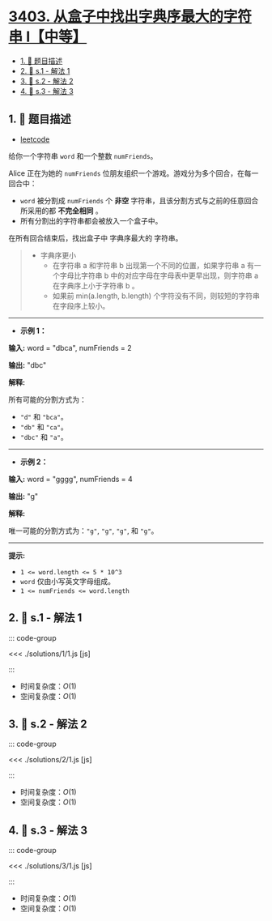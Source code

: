 # [3403. 从盒子中找出字典序最大的字符串 I【中等】](https://github.com/tnotesjs/TNotes.leetcode/tree/main/notes/3403.%20%E4%BB%8E%E7%9B%92%E5%AD%90%E4%B8%AD%E6%89%BE%E5%87%BA%E5%AD%97%E5%85%B8%E5%BA%8F%E6%9C%80%E5%A4%A7%E7%9A%84%E5%AD%97%E7%AC%A6%E4%B8%B2%20I%E3%80%90%E4%B8%AD%E7%AD%89%E3%80%91)

<!-- region:toc -->

- [1. 📝 题目描述](#1--题目描述)
- [2. 🎯 s.1 - 解法 1](#2--s1---解法-1)
- [3. 🎯 s.2 - 解法 2](#3--s2---解法-2)
- [4. 🎯 s.3 - 解法 3](#4--s3---解法-3)

<!-- endregion:toc -->

## 1. 📝 题目描述

- [leetcode](https://leetcode.cn/problems/find-the-lexicographically-largest-string-from-the-box-i/)

给你一个字符串 `word` 和一个整数 `numFriends`。

Alice 正在为她的 `numFriends` 位朋友组织一个游戏。游戏分为多个回合，在每一回合中：

- `word` 被分割成 `numFriends` 个 **非空** 字符串，且该分割方式与之前的任意回合所采用的都 **不完全相同** 。
- 所有分割出的字符串都会被放入一个盒子中。

在所有回合结束后，找出盒子中 字典序最大的 字符串。

> - 字典序更小
>   - 在字符串 a 和字符串 b 出现第一个不同的位置，如果字符串 a 有一个字母比字符串 b 中的对应字母在字母表中更早出现，则字符串 a 在字典序上小于字符串 b 。
>   - 如果前 min(a.length, b.length) 个字符没有不同，则较短的字符串在字段序上较小。

---

- **示例 1：**

**输入:** word = "dbca", numFriends = 2

**输出:** "dbc"

**解释:**

所有可能的分割方式为：

- `"d"` 和 `"bca"`。
- `"db"` 和 `"ca"`。
- `"dbc"` 和 `"a"`。

---

- **示例 2：**

**输入:** word = "gggg", numFriends = 4

**输出:** "g"

**解释:**

唯一可能的分割方式为：`"g"`, `"g"`, `"g"`, 和 `"g"`。

---

**提示:**

- `1 <= word.length <= 5 * 10^3`
- `word` 仅由小写英文字母组成。
- `1 <= numFriends <= word.length`

## 2. 🎯 s.1 - 解法 1

::: code-group

<<< ./solutions/1/1.js [js]

:::

- 时间复杂度：$O(1)$
- 空间复杂度：$O(1)$

## 3. 🎯 s.2 - 解法 2

::: code-group

<<< ./solutions/2/1.js [js]

:::

- 时间复杂度：$O(1)$
- 空间复杂度：$O(1)$

## 4. 🎯 s.3 - 解法 3

::: code-group

<<< ./solutions/3/1.js [js]

:::

- 时间复杂度：$O(1)$
- 空间复杂度：$O(1)$
